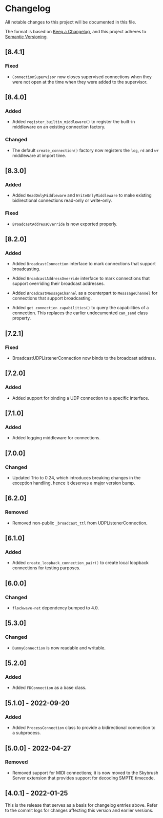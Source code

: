 # Changelog

All notable changes to this project will be documented in this file.

The format is based on [Keep a Changelog](https://keepachangelog.com/en/1.0.0/),
and this project adheres to [Semantic Versioning](https://semver.org/spec/v2.0.0.html).

## [8.4.1]

### Fixed

- `ConnectionSupervisor` now closes supervised connections when they were not
  open at the time when they were added to the supervisor.

## [8.4.0]

### Added

- Added `register_builtin_middleware()` to register the built-in middleware on
  an existing connection factory.

### Changed

- The default `create_connection()` factory now registers the `log`, `rd` and
  `wr` middleware at import time.

## [8.3.0]

### Added

- Added `ReadOnlyMiddleware` and `WriteOnlyMiddleware` to make existing
  bidirectional connections read-only or write-only.

### Fixed

- `BroadcastAddressOverride` is now exported properly.

## [8.2.0]

### Added

- Added `BroadcastConnection` interface to mark connections that support
  broadcasting.

- Added `BroadcastAddressOverride` interface to mark connections that support
  overriding their broadcast addresses.

- Added `BroadcastMessageChannel` as a counterpart to `MesssageChannel` for
  connections that support broadcasting.

- Added `get_connection_capabilities()` to query the capabilities of a
  connection. This replaces the earlier undocumented `can_send` class
  property.

## [7.2.1]

### Fixed

- BroadcastUDPListenerConnection now binds to the broadcast address.

## [7.2.0]

### Added

- Added support for binding a UDP connection to a specific interface.

## [7.1.0]

### Added

- Added logging middleware for connections.

## [7.0.0]

### Changed

- Updated Trio to 0.24, which introduces breaking changes in the exception
  handling, hence it deserves a major version bump.

## [6.2.0]

### Removed

- Removed non-public `_broadcast_ttl` from UDPListenerConnection.

## [6.1.0]

### Added

- Added `create_loopback_connection_pair()` to create local loopback connections
  for testing purposes.

## [6.0.0]

### Changed

- `flockwave-net` dependency bumped to 4.0.

## [5.3.0]

### Changed

- `DummyConnection` is now readable and writable.

## [5.2.0]

### Added

- Added `FDConnection` as a base class.

## [5.1.0] - 2022-09-20

### Added

- Added `ProcessConnection` class to provide a bidirectional connection to a
  subprocess.

## [5.0.0] - 2022-04-27

### Removed

- Removed support for MIDI connections; it is now moved to the Skybrush Server
  extension that provides support for decoding SMPTE timecode.

## [4.0.1] - 2022-01-25

This is the release that serves as a basis for changelog entries above. Refer
to the commit logs for changes affecting this version and earlier versions.
